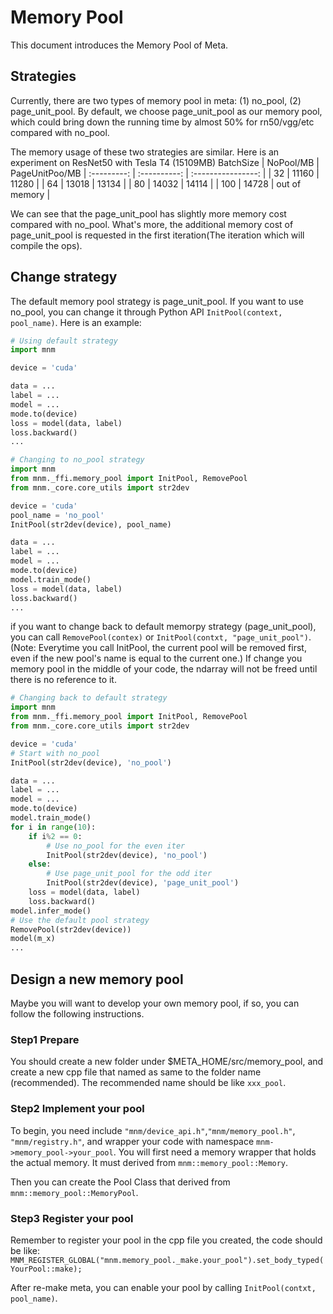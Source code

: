 <!--- Licensed to the Apache Software Foundation (ASF) under one -->
<!--- or more contributor license agreements.  See the NOTICE file -->
<!--- distributed with this work for additional information -->
<!--- regarding copyright ownership.  The ASF licenses this file -->
<!--- to you under the Apache License, Version 2.0 (the -->
<!--- "License"); you may not use this file except in compliance -->
<!--- with the License.  You may obtain a copy of the License at -->

<!---   http://www.apache.org/licenses/LICENSE-2.0 -->

<!--- Unless required by applicable law or agreed to in writing, -->
<!--- software distributed under the License is distributed on an -->
<!--- "AS IS" BASIS, WITHOUT WARRANTIES OR CONDITIONS OF ANY -->
<!--- KIND, either express or implied.  See the License for the -->
<!--- specific language governing permissions and limitations -->
<!--- under the License. -->

# Memory Pool

This document introduces the Memory Pool of Meta.

## Strategies

Currently, there are two types of memory pool in meta: (1) no_pool, (2) page_unit_pool.
By default, we choose page_unit_pool as our memory pool, which could bring down the running time by almost 50% for rn50/vgg/etc compared with no_pool. 

The memory usage of these two strategies are similar. Here is an experiment on ResNet50 with Tesla T4 (15109MB)
BatchSize | NoPool/MB | PageUnitPoo/MB
| :---------: | :----------: | :----------------: |
| 32 | 11160 | 11280 |
| 64 | 13018 | 13134 |
| 80 | 14032 | 14114 |
| 100 | 14728 | out of memory |

We can see that the page_unit_pool has slightly more memory cost compared with no_pool. What's more, the additional memory cost of page_unit_pool is requested in the first iteration(The iteration which will compile the ops).

## Change strategy

The default memory pool strategy is page_unit_pool. If you want to use no_pool, you can change it through Python API `InitPool(context, pool_name)`. Here is an example:

``` python
# Using default strategy
import mnm

device = 'cuda'

data = ...
label = ...
model = ...
mode.to(device)
loss = model(data, label)
loss.backward()
...

```

``` python
# Changing to no_pool strategy
import mnm
from mnm._ffi.memory_pool import InitPool, RemovePool
from mnm._core.core_utils import str2dev

device = 'cuda'
pool_name = 'no_pool'
InitPool(str2dev(device), pool_name)

data = ...
label = ...
model = ...
mode.to(device)
model.train_mode()
loss = model(data, label)
loss.backward()
...

```

if you want to change back to default memorpy strategy (page_unit_pool), you can call `RemovePool(contex)` or `InitPool(contxt, "page_unit_pool")`. (Note: Everytime you call InitPool, the current pool will be removed first, even if the new pool's name is equal to the current one.) If change you memory pool in the middle of your code, the ndarray will not be freed until there is no reference to it.

``` python
# Changing back to default strategy
import mnm
from mnm._ffi.memory_pool import InitPool, RemovePool
from mnm._core.core_utils import str2dev

device = 'cuda'
# Start with no_pool
InitPool(str2dev(device), 'no_pool')

data = ...
label = ...
model = ...
mode.to(device)
model.train_mode()
for i in range(10):
    if i%2 == 0:
        # Use no_pool for the even iter
        InitPool(str2dev(device), 'no_pool')
    else:
        # Use page_unit_pool for the odd iter
        InitPool(str2dev(device), 'page_unit_pool')
    loss = model(data, label)
    loss.backward()
model.infer_mode()
# Use the default pool strategy
RemovePool(str2dev(device))
model(m_x)
...

```

## Design a new memory pool

Maybe you will want to develop your own memory pool, if so, you can follow the following instructions.

### Step1 Prepare

You should create a new folder under $META_HOME/src/memory_pool, and create a new cpp file that named as same to the folder name (recommended). The recommended name should be like `xxx_pool`.

### Step2 Implement your pool

To begin, you need include `"mnm/device_api.h"`,`"mnm/memory_pool.h"`, `"mnm/registry.h"`, and wrapper your code with namespace `mnm->memory_pool->your_pool`.
You will first need a memory wrapper that holds the actual memory. It must derived from `mnm::memory_pool::Memory`.

Then you can create the Pool Class that derived from `mnm::memory_pool::MemoryPool`.

### Step3 Register your pool

Remember to register your pool in the cpp file you created, the code should be like:
`MNM_REGISTER_GLOBAL("mnm.memory_pool._make.your_pool").set_body_typed(YourPool::make);`

After re-make meta, you can enable your pool by calling `InitPool(contxt, pool_name)`.
